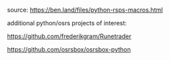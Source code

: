 source: https://ben.land/files/python-rsps-macros.html

additional python/osrs projects of interest:

https://github.com/frederikgram/Runetrader

https://github.com/osrsbox/osrsbox-python
